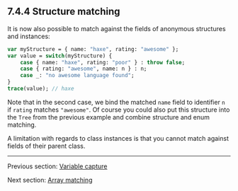 ## 7.4.4 Structure matching

It is now also possible to match against the fields of anonymous structures and instances:

```haxe
var myStructure = { name: "haxe", rating: "awesome" };
var value = switch(myStructure) {
	case { name: "haxe", rating: "poor" } : throw false;
	case { rating: "awesome", name: n } : n;
	case _: "no awesome language found";
}
trace(value); // haxe
```

Note that in the second case, we bind the matched `name` field to identifier `n` if `rating` matches `"awesome"`. Of course you could also put this structure into the `Tree` from the previous example and combine structure and enum matching.

A limitation with regards to class instances is that you cannot match against fields of their parent class.

---

Previous section: [Variable capture](7.4.3-Variable_capture.md)

Next section: [Array matching](7.4.5-Array_matching.md)